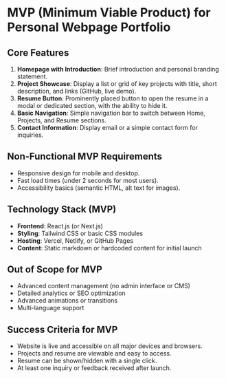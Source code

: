 # MVP (Minimum Viable Product) for Personal Webpage Portfolio

## Core Features
1. **Homepage with Introduction**: Brief introduction and personal branding statement.
2. **Project Showcase**: Display a list or grid of key projects with title, short description, and links (GitHub, live demo).
3. **Resume Button**: Prominently placed button to open the resume in a modal or dedicated section, with the ability to hide it.
4. **Basic Navigation**: Simple navigation bar to switch between Home, Projects, and Resume sections.
5. **Contact Information**: Display email or a simple contact form for inquiries.

## Non-Functional MVP Requirements
- Responsive design for mobile and desktop.
- Fast load times (under 2 seconds for most users).
- Accessibility basics (semantic HTML, alt text for images).

## Technology Stack (MVP)
- **Frontend**: React.js (or Next.js)
- **Styling**: Tailwind CSS or basic CSS modules
- **Hosting**: Vercel, Netlify, or GitHub Pages
- **Content**: Static markdown or hardcoded content for initial launch

## Out of Scope for MVP
- Advanced content management (no admin interface or CMS)
- Detailed analytics or SEO optimization
- Advanced animations or transitions
- Multi-language support

## Success Criteria for MVP
- Website is live and accessible on all major devices and browsers.
- Projects and resume are viewable and easy to access.
- Resume can be shown/hidden with a single click.
- At least one inquiry or feedback received after launch.
